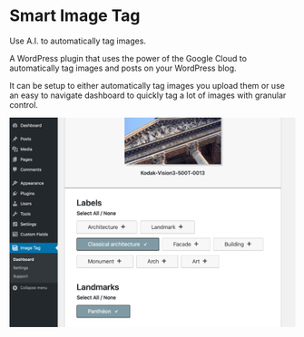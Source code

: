 # Smart Image Tag
Use A.I. to automatically tag images.

A WordPress plugin that uses the power of the Google Cloud to automatically tag images and posts on your WordPress blog.

It can be setup to either automatically tag images you upload them or use an easy to navigate dashboard to quickly tag a lot of images with granular control.

![](/img/dash.jpg)
